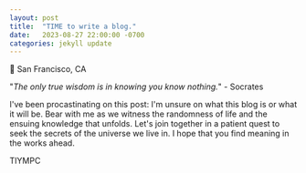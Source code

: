 ```yaml
---
layout: post
title:  "TIME to write a blog."
date:   2023-08-27 22:00:00 -0700
categories: jekyll update
---
```

📍 San Francisco, CA

"*The only true wisdom is in knowing you know nothing.*" - Socrates

I've been procastinating on this post: I'm unsure on what this blog is or what it will be. Bear with me as we witness the randomness of life and the ensuing knowledge that unfolds. Let's join together in a patient quest to seek the secrets of the universe we live in. I hope that you find meaning in the works ahead.

TIYMPC